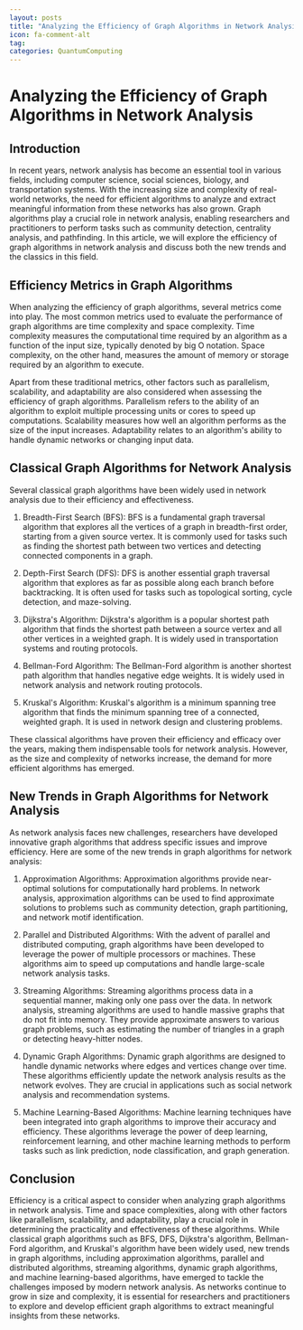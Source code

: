 ```yaml
---
layout: posts
title: "Analyzing the Efficiency of Graph Algorithms in Network Analysis"
icon: fa-comment-alt
tag:      
categories: QuantumComputing
---
```



# Analyzing the Efficiency of Graph Algorithms in Network Analysis

## Introduction

In recent years, network analysis has become an essential tool in various fields, including computer science, social sciences, biology, and transportation systems. With the increasing size and complexity of real-world networks, the need for efficient algorithms to analyze and extract meaningful information from these networks has also grown. Graph algorithms play a crucial role in network analysis, enabling researchers and practitioners to perform tasks such as community detection, centrality analysis, and pathfinding. In this article, we will explore the efficiency of graph algorithms in network analysis and discuss both the new trends and the classics in this field.

## Efficiency Metrics in Graph Algorithms

When analyzing the efficiency of graph algorithms, several metrics come into play. The most common metrics used to evaluate the performance of graph algorithms are time complexity and space complexity. Time complexity measures the computational time required by an algorithm as a function of the input size, typically denoted by big O notation. Space complexity, on the other hand, measures the amount of memory or storage required by an algorithm to execute.

Apart from these traditional metrics, other factors such as parallelism, scalability, and adaptability are also considered when assessing the efficiency of graph algorithms. Parallelism refers to the ability of an algorithm to exploit multiple processing units or cores to speed up computations. Scalability measures how well an algorithm performs as the size of the input increases. Adaptability relates to an algorithm's ability to handle dynamic networks or changing input data.

## Classical Graph Algorithms for Network Analysis

Several classical graph algorithms have been widely used in network analysis due to their efficiency and effectiveness.

1. Breadth-First Search (BFS): BFS is a fundamental graph traversal algorithm that explores all the vertices of a graph in breadth-first order, starting from a given source vertex. It is commonly used for tasks such as finding the shortest path between two vertices and detecting connected components in a graph.

2. Depth-First Search (DFS): DFS is another essential graph traversal algorithm that explores as far as possible along each branch before backtracking. It is often used for tasks such as topological sorting, cycle detection, and maze-solving.

3. Dijkstra's Algorithm: Dijkstra's algorithm is a popular shortest path algorithm that finds the shortest path between a source vertex and all other vertices in a weighted graph. It is widely used in transportation systems and routing protocols.

4. Bellman-Ford Algorithm: The Bellman-Ford algorithm is another shortest path algorithm that handles negative edge weights. It is widely used in network analysis and network routing protocols.

5. Kruskal's Algorithm: Kruskal's algorithm is a minimum spanning tree algorithm that finds the minimum spanning tree of a connected, weighted graph. It is used in network design and clustering problems.

These classical algorithms have proven their efficiency and efficacy over the years, making them indispensable tools for network analysis. However, as the size and complexity of networks increase, the demand for more efficient algorithms has emerged.

## New Trends in Graph Algorithms for Network Analysis

As network analysis faces new challenges, researchers have developed innovative graph algorithms that address specific issues and improve efficiency. Here are some of the new trends in graph algorithms for network analysis:

1. Approximation Algorithms: Approximation algorithms provide near-optimal solutions for computationally hard problems. In network analysis, approximation algorithms can be used to find approximate solutions to problems such as community detection, graph partitioning, and network motif identification.

2. Parallel and Distributed Algorithms: With the advent of parallel and distributed computing, graph algorithms have been developed to leverage the power of multiple processors or machines. These algorithms aim to speed up computations and handle large-scale network analysis tasks.

3. Streaming Algorithms: Streaming algorithms process data in a sequential manner, making only one pass over the data. In network analysis, streaming algorithms are used to handle massive graphs that do not fit into memory. They provide approximate answers to various graph problems, such as estimating the number of triangles in a graph or detecting heavy-hitter nodes.

4. Dynamic Graph Algorithms: Dynamic graph algorithms are designed to handle dynamic networks where edges and vertices change over time. These algorithms efficiently update the network analysis results as the network evolves. They are crucial in applications such as social network analysis and recommendation systems.

5. Machine Learning-Based Algorithms: Machine learning techniques have been integrated into graph algorithms to improve their accuracy and efficiency. These algorithms leverage the power of deep learning, reinforcement learning, and other machine learning methods to perform tasks such as link prediction, node classification, and graph generation.

## Conclusion

Efficiency is a critical aspect to consider when analyzing graph algorithms in network analysis. Time and space complexities, along with other factors like parallelism, scalability, and adaptability, play a crucial role in determining the practicality and effectiveness of these algorithms. While classical graph algorithms such as BFS, DFS, Dijkstra's algorithm, Bellman-Ford algorithm, and Kruskal's algorithm have been widely used, new trends in graph algorithms, including approximation algorithms, parallel and distributed algorithms, streaming algorithms, dynamic graph algorithms, and machine learning-based algorithms, have emerged to tackle the challenges imposed by modern network analysis. As networks continue to grow in size and complexity, it is essential for researchers and practitioners to explore and develop efficient graph algorithms to extract meaningful insights from these networks.